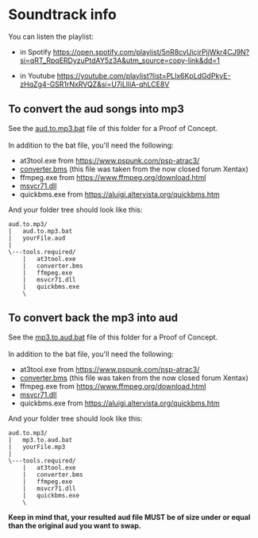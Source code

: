 # Soundtrack info

You can listen the playlist:

- in Spotify
https://open.spotify.com/playlist/5nR8cvUicjrPjjWkr4CJ9N?si=qRT_RpqERDyzuPtdAY5z3A&utm_source=copy-link&dd=1

- in Youtube https://youtube.com/playlist?list=PLlx6KpLdGdPkyE-zHqZg4-GSR1rNxRVQZ&si=U7iLlliA-qhLCE8V


## To convert the aud songs into mp3

See the [aud.to.mp3.bat](https://github.com/Bunkai9448/NHL-07_public/blob/main/Soundtrack-info/aud.to.mp3.bat) file of this folder for a Proof of Concept. \
\
In addition to the bat file, you'll need the following:

- at3tool.exe from https://www.pspunk.com/psp-atrac3/
- [converter.bms](https://github.com/Bunkai9448/NHL-07_public/blob/main/Soundtrack-info/converter.bms) (this file was taken from the now closed forum Xentax)
- ffmpeg.exe from https://www.ffmpeg.org/download.html
- [msvcr71.dll](https://es.dll-files.com/msvcr71.dll.html)
- quickbms.exe from https://aluigi.altervista.org/quickbms.htm

And your folder tree should look like this:
```
aud.to.mp3/
|   aud.to.mp3.bat
|   yourFile.aud
|
\---tools.required/
    |   at3tool.exe
    |   converter.bms
    |   ffmpeg.exe
    |   msvcr71.dll
    |   quickbms.exe
    \
```

## To convert back the mp3 into aud

See the [mp3.to.aud.bat](https://github.com/Bunkai9448/NHL-07_public/blob/main/Soundtrack-info/mp3.to.aud.bat) file of this folder for a Proof of Concept. \
\
In addition to the bat file, you'll need the following:

- at3tool.exe from https://www.pspunk.com/psp-atrac3/
- [converter.bms](https://github.com/Bunkai9448/NHL-07_public/blob/main/Soundtrack-info/converter.bms) (this file was taken from the now closed forum Xentax)
- ffmpeg.exe from https://www.ffmpeg.org/download.html
- [msvcr71.dll](https://es.dll-files.com/msvcr71.dll.html)
- quickbms.exe from https://aluigi.altervista.org/quickbms.htm

And your folder tree should look like this:
```
aud.to.mp3/
|   mp3.to.aud.bat
|   yourFile.mp3
|
\---tools.required/
    |   at3tool.exe
    |   converter.bms
    |   ffmpeg.exe
    |   msvcr71.dll
    |   quickbms.exe
    \
```

**Keep in mind that, your resulted aud file MUST be of size under or equal than the original aud you want to swap.**
